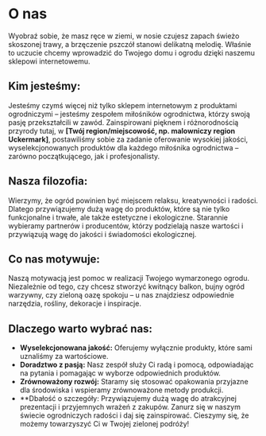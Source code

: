 # O nas
Wyobraź sobie, że masz ręce w ziemi, w nosie czujesz zapach świeżo skoszonej trawy, a brzęczenie pszczół stanowi delikatną melodię. Właśnie to uczucie chcemy wprowadzić do Twojego domu i ogrodu dzięki naszemu sklepowi internetowemu.
## Kim jesteśmy:
Jesteśmy czymś więcej niż tylko sklepem internetowym z produktami ogrodniczymi – jesteśmy zespołem miłośników ogrodnictwa, którzy swoją pasję przekształcili w zawód. Zainspirowani pięknem i różnorodnością przyrody tutaj, w **[Twój region/miejscowość, np. malowniczy region Uckermark]**, postawiliśmy sobie za zadanie oferowanie wysokiej jakości, wyselekcjonowanych produktów dla każdego miłośnika ogrodnictwa – zarówno początkującego, jak i profesjonalisty.
## Nasza filozofia:
Wierzymy, że ogród powinien być miejscem relaksu, kreatywności i radości. Dlatego przywiązujemy dużą wagę do produktów, które są nie tylko funkcjonalne i trwałe, ale także estetyczne i ekologiczne. Starannie wybieramy partnerów i producentów, którzy podzielają nasze wartości i przywiązują wagę do jakości i świadomości ekologicznej.
## Co nas motywuje:
Naszą motywacją jest pomoc w realizacji Twojego wymarzonego ogrodu. Niezależnie od tego, czy chcesz stworzyć kwitnący balkon, bujny ogród warzywny, czy zieloną oazę spokoju – u nas znajdziesz odpowiednie narzędzia, rośliny, dekoracje i inspiracje.
## Dlaczego warto wybrać nas:
*   **Wyselekcjonowana jakość:** Oferujemy wyłącznie produkty, które sami uznaliśmy za wartościowe.
*   **Doradztwo z pasją:** Nasz zespół służy Ci radą i pomocą, odpowiadając na pytania i pomagając w wyborze odpowiednich produktów.
*   **Zrównoważony rozwój:** Staramy się stosować opakowania przyjazne dla środowiska i wspieramy zrównoważone metody produkcji.
*  **Dbałość o szczegóły: Przywiązujemy dużą wagę do atrakcyjnej prezentacji i przyjemnych wrażeń z zakupów.
Zanurz się w naszym świecie ogrodniczych radości i daj się zainspirować. Cieszymy się, że możemy towarzyszyć Ci w Twojej zielonej podróży!
